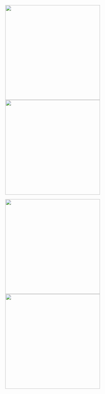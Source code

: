 <img src="https://user-images.githubusercontent.com/93152842/190920438-42037578-7954-47c2-b4a7-06c0e164539c.png" width = 300> <img src="https://user-images.githubusercontent.com/93152842/190920564-bb5bc9c1-bd90-46dd-b701-a46f12264e2d.png" width = 300>

<img src="https://user-images.githubusercontent.com/93152842/190920568-29a199ba-7008-4906-b8d7-fe11c869c406.png" width = 300> <img src="https://user-images.githubusercontent.com/93152842/190920637-f6ba8705-e172-45e5-8745-d5ee59136c0b.JPG" width = 300>

